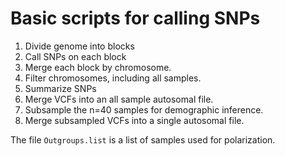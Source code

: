 # Basic scripts for calling SNPs

1. Divide genome into blocks 
2. Call SNPs on each block
3. Merge each block by chromosome. 
4. Filter chromosomes, including all samples.
5. Summarize SNPs
6. Merge VCFs into an all sample autosomal file.
7. Subsample the n=40 samples for demographic inference.
8. Merge subsampled VCFs into a single autosomal file. 

The file `Outgroups.list` is a list of samples used for polarization. 